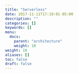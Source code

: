 ```yaml
---
title: "Serverless"
date: 2017-11-11T17:19:01-05:00
description: ""
categories: []
keywords: []
menu:
  docs:
    parent: "architecture"
    weight: 10
weight: 10
aliases: []
toc: false
draft: false
---
```



